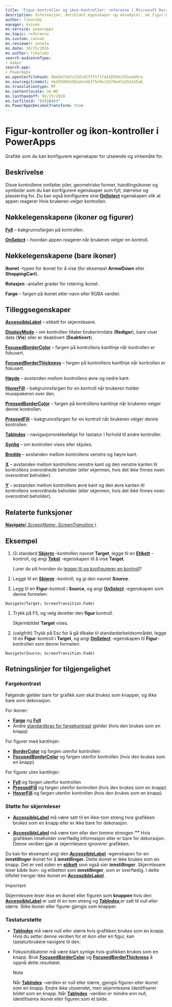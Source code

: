 ```yaml
---
title: 'Figur-kontroller og ikon-kontroller: referanse | Microsoft Docs'
description: Informasjon, deriblant egenskaper og eksempler, om figur-kontroller og ikon-kontroller
author: fikaradz
manager: kvivek
ms.service: powerapps
ms.topic: reference
ms.custom: canvas
ms.reviewer: anneta
ms.date: 10/25/2016
ms.author: fikaradz
search.audienceType:
- maker
search.app:
- PowerApps
ms.openlocfilehash: 88e0a74d2c25d1d2f5f571f4d1850417d1aab9ca
ms.sourcegitcommit: 4ed29d83e90a2ecbb2f5e9ec5578e47a293a55ab
ms.translationtype: MT
ms.contentlocale: nb-NO
ms.lasthandoff: 04/23/2019
ms.locfileid: "63318423"
ms.PowerAppsDecimalTransform: true
---
```

# <a name="shape-controls-and-icon-controls-in-powerapps"></a>Figur-kontroller og ikon-kontroller i PowerApps
Grafikk som du kan konfigurere egenskaper for utseende og virkemåte for.

## <a name="description"></a>Beskrivelse
Disse kontrollene omfatter piler, geometriske former, handlingsikoner og symboler som du kan konfigurere egenskaper som fyll, størrelse og plassering for. Du kan også konfigurere sine **[OnSelect](properties-core.md)** egenskapen slik at appen reagerer Hvis brukeren velger kontrollen.

## <a name="key-properties-icons-and-shapes"></a>Nøkkelegenskapene (ikoner og figurer)
**[Fyll](properties-color-border.md)** – bakgrunnsfargen på kontrollen.

**[OnSelect](properties-core.md)**  – hvordan appen reagerer når brukeren velger en kontroll.

## <a name="key-properties-icons-only"></a>Nøkkelegenskapene (bare ikoner)

**Ikonet** -typen for ikonet for å vise (for eksempel **ArrowDown** eller **ShoppingCart**). 

**Rotasjon** -antallet grader for rotering ikonet. 

**Farge** – fargen på ikonet etter navn eller RGBA verdier.

## <a name="additional-properties"></a>Tilleggsegenskaper
**[AccessibleLabel](properties-accessibility.md)** – etikett for skjermlesere.

**[DisplayMode](properties-core.md)** – om kontrollen tillater brukerinndata (**Rediger**), bare viser data (**Vis**) eller er deaktivert (**Deaktivert**).

**[FocusedBorderColor](properties-color-border.md)** – fargen på kontrollens kantlinje når kontrollen er fokusert.

**[FocusedBorderThickness](properties-color-border.md)** – fargen på kontrollens kantlinje når kontrollen er fokusert.

**[Høyde](properties-size-location.md)** – avstanden mellom kontrollens øvre og nedre kant.

**[HoverFill](properties-color-border.md)** – bakgrunnsfargen for en kontroll når brukeren holder musepekeren over den.

**[PressedBorderColor](properties-color-border.md)**  – fargen på kontrollens kantlinje når brukeren velger denne kontrollen.

**[PressedFill](properties-color-border.md)**  – bakgrunnsfargen for en kontroll når brukeren velger denne kontrollen.

**[TabIndex](properties-accessibility.md)** – navigasjonsrekkefølge for tastatur i forhold til andre kontroller.

**[Synlig](properties-core.md)** – om kontrollen vises eller skjules.

**[Bredde](properties-size-location.md)** – avstanden mellom kontrollens venstre og høyre kant.

**[X](properties-size-location.md)** – avstanden mellom kontrollens venstre kant og den venstre kanten til kontrollens overordnede beholder (eller skjermen, hvis det ikke finnes noen overordnet beholder).

**[Y](properties-size-location.md)** – avstanden mellom kontrollens øvre kant og den øvre kanten til kontrollens overordnede beholder (eller skjermen, hvis det ikke finnes noen overordnet beholder).

## <a name="related-functions"></a>Relaterte funksjoner

[**Navigate**( *ScreenName*; *ScreenTransition* )](../functions/function-navigate.md)

## <a name="example"></a>Eksempel

1. Gi standard **[Skjerm](control-screen.md)** -kontrollen navnet **Target**, legge til en **[Etikett](control-text-box.md)** -kontroll, og angi **[Tekst](properties-core.md)** -egenskapen til å vise **Target**.

    Lurer du på hvordan du [legger til og konfigurerer en kontroll](../add-configure-controls.md)?

1. Legge til en **[Skjerm](control-screen.md)** -kontroll, og gi den navnet **Source**.

1. Legg til en **Figur**-kontroll i **Source**, og angi **[OnSelect](properties-core.md)** -egenskapen som denne formelen:

  `Navigate(Target; ScreenTransition.Fade)`
  
1. Trykk på F5, og velg deretter den **figur** kontroll.

    Skjermbildet **Target** vises.

1. (valgfritt) Trykk på Esc for å gå tilbake til standardarbeidsområdet, legge til en **Figur**-kontroll i **Target**, og angi **[OnSelect](properties-core.md)** -egenskapen til **Figur**-kontrollen som denne formelen:

  `Navigate(Source; ScreenTransition.Fade)`

## <a name="accessibility-guidelines"></a>Retningslinjer for tilgjengelighet

### <a name="color-contrast"></a>Fargekontrast

Følgende gjelder bare for grafikk som skal brukes som knapper, og ikke bare som dekorasjon.

For ikoner:
- **[Farge](properties-color-border.md)** og **[Fyll](properties-color-border.md)**
- Andre [standardkrav for fargekontrast](../accessible-apps-color.md) gjelder (hvis den brukes som en knapp)

For figurer med kantlinjer:
- **[BorderColor](properties-color-border.md)** og fargen utenfor kontrollen
- **[FocusedBorderColor](properties-color-border.md)** og fargen utenfor kontrollen (hvis den brukes som en knapp)

For figurer uten kantlinjer:
- **[Fyll](properties-color-border.md)** og fargen utenfor kontrollen
- **[PressedFill](properties-color-border.md)** og fargen utenfor kontrollen (hvis den brukes som en knapp)
- **[HoverFill](properties-color-border.md)** og fargen utenfor kontrollen (hvis den brukes som en knapp)

### <a name="screen-reader-support"></a>Støtte for skjermleser
- **[AccessibleLabel](properties-accessibility.md)**  må være satt til en ikke-tom streng hvis grafikken brukes som en knapp eller er ikke bare for dekorasjon.

- **[AccessibleLabel](properties-accessibility.md)**  må være tom eller den tomme strengen **""** Hvis grafikken inneholder overflødig informasjon eller er bare for dekorasjon. Denne verdien gjør at skjermlesere ignorerer grafikken.

Du kan for eksempel angi den **[AccessibleLabel](properties-accessibility.md)** -egenskapen for en **innstillinger** ikonet for å **innstillinger**. Dette ikonet er ikke brukes som en knapp. Det er ved siden en **[etikett](control-text-box.md)** som også sier **innstillinger**. Skjermlesere leser både ikon- og etiketten som **innstillinger**, som er overflødig. I dette tilfellet trenger ikke ikonet en  **[AccessibleLabel](properties-accessibility.md)** .

> [!IMPORTANT]
> Skjermlesere leser lese en ikonet eller figuren som **knappen** hvis den **[AccessibleLabel](properties-accessibility.md)** er satt til en tom streng og **[TabIndex ](properties-accessibility.md)** er satt til null eller større. Slike ikoner eller figurer gjengis som knapper. 

### <a name="keyboard-support"></a>Tastaturstøtte
- **[TabIndex](properties-accessibility.md)**  må være null eller større hvis grafikken brukes som en knapp. Hvis du setter denne verdien for et ikon eller en figur, kan tastaturbrukere navigere til den.

- Fokusindikatorer må være klart synlige hvis grafikken brukes som en knapp. Bruk **[FocusedBorderColor](properties-color-border.md)** og **[FocusedBorderThickness](properties-color-border.md)** å oppnå dette resultatet.

    > [!NOTE]
    > Når  **[TabIndex](properties-accessibility.md)** -verdien er null eller større, gjengis figuren eller ikonet som en knapp. Endre ikke utseendet, men skjermlesere identifiserer bildet som en knapp. Når **[TabIndex](properties-accessibility.md)** -verdien er mindre enn null, identifiseres ikonet eller figuren som et bilde.
